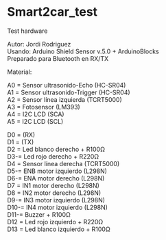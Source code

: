 # Smart2car_test
 Test hardware

Autor: Jordi Rodriguez  
Usando: Arduino Shield Sensor v.5.0 + ArduinoBlocks  
Preparado para Bluetooth en RX/TX

Material:

A0 = Sensor ultrasonido-Echo (HC-SR04)  
A1 = Sensor ultrasonido-Trigger (HC-SR04)  
A2 = Sensor línea izquierda (TCRT5000)  
A3 = Fotosensor (LM393)  
A4 = I2C LCD (SCA)  
A5 = I2C LCD (SCL)  

D0 = (RX)  
D1 = (TX)  
D2 = Led blanco derecho + R100Ω  
D3-= Led rojo derecho + R220Ω  
D4 = Sensor línea derecha (TCRT5000)  
D5-= ENB motor izquierdo (L298N)  
D6-= ENA motor derecho (L298N)  
D7 = IN1 motor derecho (L298N)  
D8 = IN2 motor derecho (L298N)  
D9-= IN3 motor izquierdo (L298N)  
D10-= IN4 motor izquierdo (L298N)  
D11-= Buzzer + R100Ω  
D12 = Led rojo izquierdo + R220Ω  
D13 = Led blanco izquierdo + R100Ω  